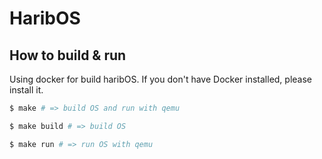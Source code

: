 # HaribOS

## How to build & run

Using docker for build haribOS.
If you don't have Docker installed, please install it.

```bash
$ make # => build OS and run with qemu

$ make build # => build OS

$ make run # => run OS with qemu
```
